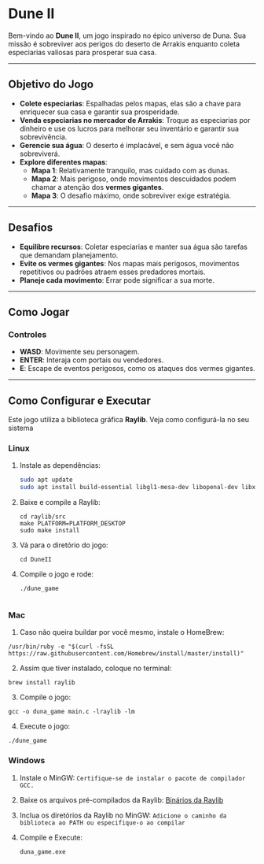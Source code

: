 # **Dune II**

Bem-vindo ao **Dune II**, um jogo inspirado no épico universo de Duna. Sua missão é sobreviver aos perigos do deserto de Arrakis enquanto coleta especiarias valiosas para prosperar sua casa.

---

## **Objetivo do Jogo**

- **Colete especiarias**: Espalhadas pelos mapas, elas são a chave para enriquecer sua casa e garantir sua prosperidade.
- **Venda especiarias no mercador de Arrakis**: Troque as especiarias por dinheiro e use os lucros para melhorar seu inventário e garantir sua sobrevivência.
- **Gerencie sua água**: O deserto é implacável, e sem água você não sobreviverá.
- **Explore diferentes mapas**:
  - **Mapa 1**: Relativamente tranquilo, mas cuidado com as dunas.
  - **Mapa 2**: Mais perigoso, onde movimentos descuidados podem chamar a atenção dos **vermes gigantes**.
  - **Mapa 3**: O desafio máximo, onde sobreviver exige estratégia.

---

## **Desafios**

- **Equilibre recursos**: Coletar especiarias e manter sua água são tarefas que demandam planejamento.
- **Evite os vermes gigantes**: Nos mapas mais perigosos, movimentos repetitivos ou padrões atraem esses predadores mortais.
- **Planeje cada movimento**: Errar pode significar a sua morte.

---

## **Como Jogar**

### **Controles**
- **WASD**: Movimente seu personagem.
- **ENTER**: Interaja com portais ou vendedores.
- **E**: Escape de eventos perigosos, como os ataques dos vermes gigantes.

---

## **Como Configurar e Executar**

Este jogo utiliza a biblioteca gráfica **Raylib**. Veja como configurá-la no seu sistema

### **Linux**
1. Instale as dependências:
   ```bash
   sudo apt update
   sudo apt install build-essential libgl1-mesa-dev libopenal-dev libx11-dev

2. Baixe e compile a Raylib:
   
   ```git clone https://github.com/raysan5/raylib.git
   cd raylib/src
   make PLATFORM=PLATFORM_DESKTOP
   sudo make install

3. Vá para o diretório do jogo:

    ```cd DuneII```

4. Compile o jogo e rode:
   ```make
   ./dune_game


### **Mac**

1. Caso não queira buildar por você mesmo, instale o HomeBrew:

  ```/usr/bin/ruby -e "$(curl -fsSL https://raw.githubusercontent.com/Homebrew/install/master/install)"```

2. Assim que tiver instalado, coloque no terminal:

  ```brew install raylib```

3. Compile o jogo:

  ```gcc -o duna_game main.c -lraylib -lm```

4. Execute o jogo:

  ```./dune_game```


### **Windows**

1. Instale o MinGW:
  ```Certifique-se de instalar o pacote de compilador GCC.```

2. Baixe os arquivos pré-compilados da Raylib:
  [Binários da Raylib](https://github.com/raysan5/raylib/releases)

3. Inclua os diretórios da Raylib no MinGW:
   ```Adicione o caminho da biblioteca ao PATH ou especifique-o ao compilar```

4. Compile e Execute:
   ```gcc -o duna_game.exe main.c -lraylib -lopengl32 -lgdi32 -lwinmm
   duna_game.exe


